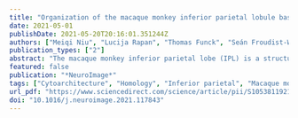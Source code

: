 ```yaml
---
title: "Organization of the macaque monkey inferior parietal lobule based on multimodal receptor architectonics"
date: 2021-05-01
publishDate: 2021-05-20T20:16:01.351244Z
authors: ["Meiqi Niu", "Lucija Rapan", "Thomas Funck", "Seán Froudist-Walsh", "Ling Zhao", "Karl Zilles", "Nicola Palomero-Gallagher"]
publication_types: ["2"]
abstract: "The macaque monkey inferior parietal lobe (IPL) is a structurally heterogeneous brain region, although the number of areas it contains and the anatomical/functional relationship of identified subdivisions remains controversial. Neurotransmitter receptor distribution patterns not only reveal the position of the cortical borders, but also segregate areas associated to different functional systems. Thus we carried out a multimodal quantitative analysis of the cyto- and receptor architecture of the macaque IPL to determine the number and extent of distinct areas it encompasses. We identified four areas on the IPL convexity arranged in a caudo-rostral sequence, as well as two areas in the parietal operculum, which we projected onto the Yerkes19 surface. We found rostral areas to have relatively smaller receptor fingerprints than the caudal ones, which is in an agreement with the functional gradient along the caudo-rostral axis described in previous studies. The hierarchical analysis segregated IPL areas into two clusters: the caudal one, contains areas involved in multisensory integration and visual-motor functions, and rostral cluster, encompasses areas active during motor planning and action-related functions. The results of the present study provide novel insights into clarifying the homologies between human and macaque IPL areas. The ensuing 3D map of the macaque IPL, and the receptor fingerprints are made publicly available to the neuroscientific community via the Human Brain Project and BALSA repositories for future cyto- and/or receptor architectonically driven analyses of functional imaging studies in non-human primates."
featured: false
publication: "*NeuroImage*"
tags: ["Cytoarchitecture", "Homology", "Inferior parietal", "Macaque monkey", "Multimodal receptor analysis"]
url_pdf: "https://www.sciencedirect.com/science/article/pii/S1053811921001208"
doi: "10.1016/j.neuroimage.2021.117843"
---
```



